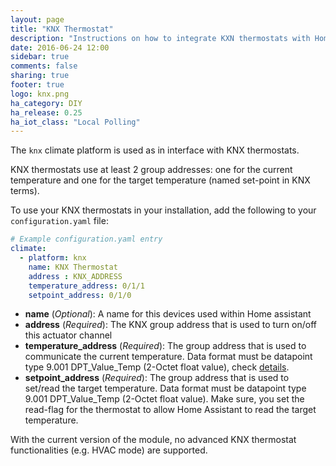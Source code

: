 ```yaml
---
layout: page
title: "KNX Thermostat"
description: "Instructions on how to integrate KXN thermostats with Home Assistant."
date: 2016-06-24 12:00
sidebar: true
comments: false
sharing: true
footer: true
logo: knx.png
ha_category: DIY
ha_release: 0.25
ha_iot_class: "Local Polling"
---
```



The `knx` climate platform is used as in interface with KNX thermostats.

KNX thermostats use at least 2 group addresses: one for the current temperature and one for the target temperature (named set-point in KNX terms).

To use your KNX thermostats in your installation, add the following to your `configuration.yaml` file:

```yaml
# Example configuration.yaml entry
climate:
  - platform: knx
    name: KNX Thermostat
    address : KNX_ADDRESS
    temperature_address: 0/1/1
    setpoint_address: 0/1/0
```

- **name** (*Optional*): A name for this devices used within Home assistant
- **address** (*Required*): The KNX group address that is used to turn on/off this actuator channel
- **temperature_address** (*Required*): The group address that is used to communicate the current temperature. Data format must be datapoint type 9.001 DPT_Value_Temp (2-Octet float value), check [details](http://www.knx.org/fileadmin/template/documents/downloads_support_menu/KNX_tutor_seminar_page/Advanced_documentation/05_Interworking_E1209.pdf).
- **setpoint_address** (*Required*): The group address that is used to set/read the target temperature. Data format must be datapoint type 9.001 DPT_Value_Temp (2-Octet float value). Make sure, you set the read-flag for the thermostat to allow Home Assistant to read the target temperature.

With the current version of the module, no advanced KNX thermostat functionalities (e.g. HVAC mode) are supported.
